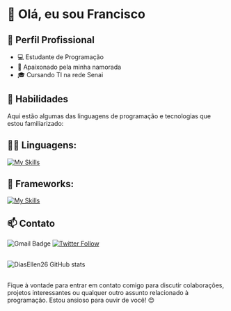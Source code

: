 # 👋 Olá, eu sou Francisco

## 💼 Perfil Profissional

- 💻 Estudante de Programação
- 🌱 Apaixonado pela minha namorada
- 🎓 Cursando TI na rede Senai

## 🚀 Habilidades

Aqui estão algumas das linguagens de programação e tecnologias que estou familiarizado:

## 👨‍💻 Linguagens: 
[![My Skills](https://skillicons.dev/icons?i=python,html)](https://skillicons.dev)

## 🧰 Frameworks: 
[![My Skills](https://skillicons.dev/icons?i=vscode)](https://skillicons.dev)

## 📫 Contato

![Gmail Badge](https://img.shields.io/badge/-{pedro.h.silva251@aluno.senai.br}-006bed?style=flat-square&logo=Gmail&logoColor=white&link=mailto:{pedro.h.silva251@aluno.senai.br})
[![Twitter Follow](https://img.shields.io/twitter/follow/Narutofreefire_?style=social)]({(https://x.com/Narutofreefire_)}) <br><br>

![DiasEllen26 GitHub stats](https://github-readme-stats.vercel.app/api?username=DiasEllen26&show_icons=true&theme=dark) <br><br>

Fique à vontade para entrar em contato comigo para discutir colaborações, projetos interessantes ou qualquer outro assunto relacionado à programação. Estou ansioso para ouvir de você! 😊

